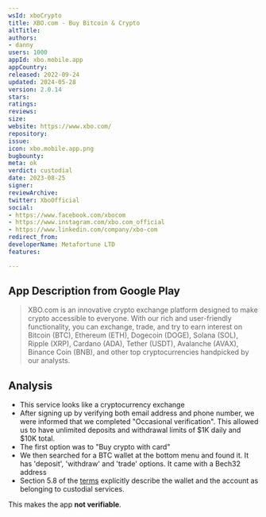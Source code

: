 ```yaml
---
wsId: xboCrypto
title: XBO.com - Buy Bitcoin & Crypto
altTitle: 
authors:
- danny
users: 1000
appId: xbo.mobile.app
appCountry: 
released: 2022-09-24
updated: 2024-05-28
version: 2.0.14
stars: 
ratings: 
reviews: 
size: 
website: https://www.xbo.com/
repository: 
issue: 
icon: xbo.mobile.app.png
bugbounty: 
meta: ok
verdict: custodial
date: 2023-08-25
signer: 
reviewArchive: 
twitter: XboOfficial
social:
- https://www.facebook.com/xbocom
- https://www.instagram.com/xbo.com_official
- https://www.linkedin.com/company/xbo-com
redirect_from: 
developerName: Metafortune LTD
features: 

---
```


## App Description from Google Play

> XBO.com is an innovative crypto exchange platform designed to make crypto accessible to everyone. With our rich and user-friendly functionality, you can exchange, trade, and try to earn interest on Bitcoin (BTC), Ethereum (ETH), Dogecoin (DOGE), Solana (SOL), Ripple (XRP), Cardano (ADA), Tether (USDT), Avalanche (AVAX), Binance Coin (BNB), and other top cryptocurrencies handpicked by our analysts.

## Analysis 

- This service looks like a cryptocurrency exchange
- After signing up by verifying both email address and phone number, we were informed that we completed "Occasional verification". This allowed us to have unlimited deposits and withdrawal limits of $1K daily and $10K total.
- The first option was to "Buy crypto with card"
- We then searched for a BTC wallet at the bottom menu and found it. It has 'deposit', 'withdraw' and 'trade' options. It came with a Bech32 address
- Section 5.8 of the [terms](https://www.xbo.com/Content/files/Terms&Conditions.pdf) explicitly describe the wallet and the account as belonging to custodial services. 

This makes the app **not verifiable**.
